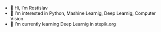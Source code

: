 - 👋 Hi, I’m Rostislav
- 👀 I’m interested in Python, Mashine Learnig, Deep Learnig, Computer Vision
- 🌱 I’m currently learning Deep Learnig in stepik.org


<!---
Rost381/Rost381 is a ✨ special ✨ repository because its `README.md` (this file) appears on your GitHub profile.
You can click the Preview link to take a look at your changes.
--->

